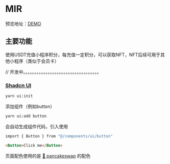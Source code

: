 # MIR

预览地址：[DEMO](https://ioby.cn/)
## 主要功能
使用USDT充值小程序积分，每充值一定积分，可以获取NFT，NFT后续可用于其他小程序（类似于会员卡）





// 开发中。。。。。。。。。。。。。。。。。。。。。。。。。。。。。。。。。。



### [Shadcn UI](https://ui.shadcn.com/docs)




```bash
yarn ui:init
```

添加组件（例如button）
```bash
yarn ui:add button
```

会自动生成组件代码，引入使用
```bash
import { Button } from "@/components/ui/button"
```
```html
<Button>Click me</Button>
``` 

 页面配色使用的是 [🐰 pancakeswap](https://pancakeswap.finance/colors) 的配色

